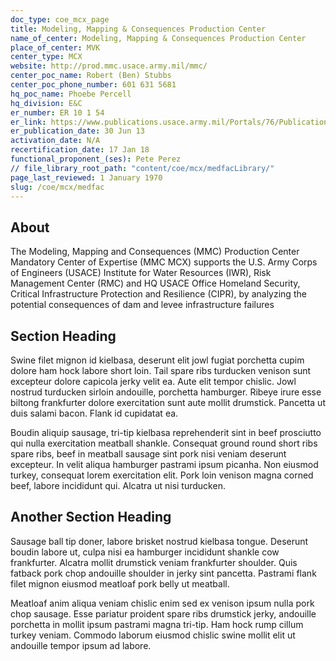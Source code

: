 ```yaml
---
doc_type: coe_mcx_page 
title: Modeling, Mapping & Consequences Production Center
name_of_center: Modeling, Mapping & Consequences Production Center
place_of_center: MVK
center_type: MCX
website: http://prod.mmc.usace.army.mil/mmc/
center_poc_name: Robert (Ben) Stubbs
center_poc_phone_number: 601 631 5681
hq_poc_name: Phoebe Percell
hq_division: E&C
er_number: ER 10 1 54
er_link: https://www.publications.usace.army.mil/Portals/76/Publications/EngineerRegulations/ER_10 1 54.pdf?ver=jfo8T2wlscv3szoHOpvoBQ%3d%3d
er_publication_date: 30 Jun 13
activation_date: N/A
recertification_date: 17 Jan 18
functional_proponent_(ses): Pete Perez
// file_library_root_path: "content/coe/mcx/medfacLibrary/" 
page_last_reviewed: 1 January 1970 
slug: /coe/mcx/medfac
---
```


## About 

The Modeling, Mapping and Consequences (MMC) Production Center Mandatory Center of Expertise (MMC MCX) supports the U.S. Army Corps of Engineers (USACE) Institute for Water Resources (IWR), Risk Management Center (RMC) and HQ USACE Office Homeland Security, Critical Infrastructure Protection and Resilience (CIPR), by analyzing the potential consequences of dam and levee infrastructure failures 

 ## Section Heading 

 Swine filet mignon id kielbasa, deserunt elit jowl fugiat porchetta cupim dolore ham hock labore short loin. Tail spare ribs turducken venison sunt excepteur dolore capicola jerky velit ea. Aute elit tempor chislic. Jowl nostrud turducken sirloin andouille, porchetta hamburger. Ribeye irure esse biltong frankfurter dolore exercitation sunt aute mollit drumstick. Pancetta ut duis salami bacon. Flank id cupidatat ea. 

 Boudin aliquip sausage, tri-tip kielbasa reprehenderit sint in beef prosciutto qui nulla exercitation meatball shankle. Consequat ground round short ribs spare ribs, beef in meatball sausage sint pork nisi veniam deserunt excepteur. In velit aliqua hamburger pastrami ipsum picanha. Non eiusmod turkey, consequat lorem exercitation elit. Pork loin venison magna corned beef, labore incididunt qui. Alcatra ut nisi turducken. 

 ## Another Section Heading 

 Sausage ball tip doner, labore brisket nostrud kielbasa tongue. Deserunt boudin labore ut, culpa nisi ea hamburger incididunt shankle cow frankfurter. Alcatra mollit drumstick veniam frankfurter shoulder. Quis fatback pork chop andouille shoulder in jerky sint pancetta. Pastrami flank filet mignon eiusmod meatloaf pork belly ut meatball. 

 Meatloaf anim aliqua veniam chislic enim sed ex venison ipsum nulla pork chop sausage. Esse pariatur proident spare ribs drumstick jerky, andouille porchetta in mollit ipsum pastrami magna tri-tip. Ham hock rump cillum turkey veniam. Commodo laborum eiusmod chislic swine mollit elit ut andouille tempor ipsum ad labore. 

